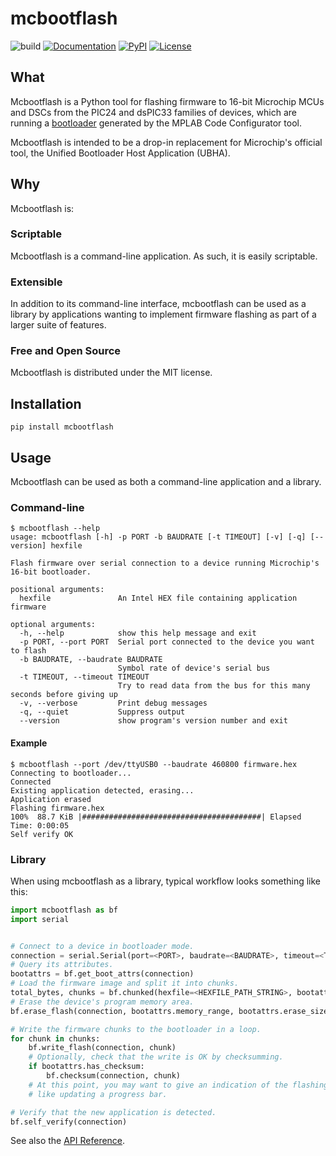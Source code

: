 # mcbootflash

![build](https://github.com/bessman/mcbootflash/actions/workflows/main.yml/badge.svg)
[![Documentation](https://img.shields.io/badge/doc-latest-blue.svg)](https://bessman.github.io/mcbootflash/)
[![PyPI](https://img.shields.io/pypi/v/mcbootflash.svg)](https://pypi.org/project/mcbootflash/)
[![License](https://img.shields.io/pypi/l/mcbootflash)](https://mit-license.org/)

## What

Mcbootflash is a Python tool for flashing firmware to 16-bit Microchip MCUs and DSCs
from the PIC24 and dsPIC33 families of devices, which are running a
[bootloader](https://www.microchip.com/en-us/software-library/16-bit-bootloader)
generated by the MPLAB Code Configurator tool.

Mcbootflash is intended to be a drop-in replacement for Microchip's official tool, the
Unified Bootloader Host Application (UBHA).

## Why

Mcbootflash is:

### Scriptable

Mcbootflash is a command-line application. As such, it is easily scriptable.

### Extensible

In addition to its command-line interface, mcbootflash can be used as a library by
applications wanting to implement firmware flashing as part of a larger suite of
features.

### Free and Open Source

Mcbootflash is distributed under the MIT license.

## Installation

`pip install mcbootflash`

## Usage

Mcbootflash can be used as both a command-line application and a library.

### Command-line

```shellsession
$ mcbootflash --help
usage: mcbootflash [-h] -p PORT -b BAUDRATE [-t TIMEOUT] [-v] [-q] [--version] hexfile

Flash firmware over serial connection to a device running Microchip's 16-bit bootloader.

positional arguments:
  hexfile               An Intel HEX file containing application firmware

optional arguments:
  -h, --help            show this help message and exit
  -p PORT, --port PORT  Serial port connected to the device you want to flash
  -b BAUDRATE, --baudrate BAUDRATE
                        Symbol rate of device's serial bus
  -t TIMEOUT, --timeout TIMEOUT
                        Try to read data from the bus for this many seconds before giving up
  -v, --verbose         Print debug messages
  -q, --quiet           Suppress output
  --version             show program's version number and exit
```

#### Example

```shellsession
$ mcbootflash --port /dev/ttyUSB0 --baudrate 460800 firmware.hex
Connecting to bootloader...
Connected
Existing application detected, erasing...
Application erased
Flashing firmware.hex
100%  88.7 KiB |########################################| Elapsed Time: 0:00:05
Self verify OK
```

### Library

When using mcbootflash as a library, typical workflow looks something like this:

``` py
import mcbootflash as bf
import serial


# Connect to a device in bootloader mode.
connection = serial.Serial(port=<PORT>, baudrate=<BAUDRATE>, timeout=<TIMEOUT>)
# Query its attributes.
bootattrs = bf.get_boot_attrs(connection)
# Load the firmware image and split it into chunks.
total_bytes, chunks = bf.chunked(hexfile=<HEXFILE_PATH_STRING>, bootattrs)
# Erase the device's program memory area.
bf.erase_flash(connection, bootattrs.memory_range, bootattrs.erase_size)

# Write the firmware chunks to the bootloader in a loop.
for chunk in chunks:
    bf.write_flash(connection, chunk)
    # Optionally, check that the write is OK by checksumming.
    if bootattrs.has_checksum:
        bf.checksum(connection, chunk)
    # At this point, you may want to give an indication of the flashing progress,
    # like updating a progress bar.

# Verify that the new application is detected.
bf.self_verify(connection)
```

See also the [API Reference](https://bessman.github.io/mcbootflash/api/).